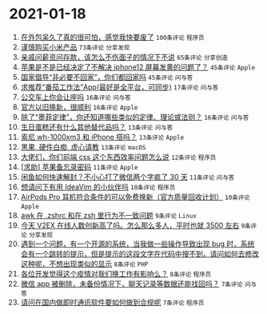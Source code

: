 # 2021-01-18

1. [在外包呆久了真的很可怕，感觉我快要废了](https://www.v2ex.com/t/745772) `100条评论` `程序员`
1. [谨慎购买小米产品](https://www.v2ex.com/t/745792) `73条评论` `分享发现`
1. [亲戚问薪资问存款，该怎么不伤面子的情况下不说](https://www.v2ex.com/t/745835) `65条评论` `分享创造`
1. [苹果是不是已经决定了不解决 iphone12 屏幕发黄的问题了？](https://www.v2ex.com/t/745763) `45条评论` `Apple`
1. [国家倡导“非必要不回家”，你们都回家吗](https://www.v2ex.com/t/745791) `45条评论` `问与答`
1. [求推荐“番茄工作法”App(最好是全平台，可同步)](https://www.v2ex.com/t/745774) `17条评论` `问与答`
1. [公交车上你会让座吗](https://www.v2ex.com/t/745882) `16条评论` `问与答`
1. [官方以旧换新，很顺利](https://www.v2ex.com/t/745776) `16条评论` `Apple`
1. [除了“墨菲定律”，你还知道哪些类似的定律、理论或法则？](https://www.v2ex.com/t/745775) `16条评论` `问与答`
1. [生日蛋糕还有什么其他替代品吗？](https://www.v2ex.com/t/745796) `13条评论` `问与答`
1. [索尼 wh-1000xm3 和 iPhone 搭吗？](https://www.v2ex.com/t/745788) `13条评论` `Apple`
1. [黑果, 硬件白痴, 虚心请教](https://www.v2ex.com/t/745782) `13条评论` `macOS`
1. [大佬们，你们前端 css 这个东西效率问题怎么说](https://www.v2ex.com/t/745865) `12条评论` `程序员`
1. [[求助] 苹果备忘录密码](https://www.v2ex.com/t/745862) `11条评论` `Apple`
1. [闲鱼如何快速解封？不小心打了微信两个字疯了 30 天](https://www.v2ex.com/t/745767) `11条评论` `问与答`
1. [想请问下有用 IdeaVim 的小伙伴吗](https://www.v2ex.com/t/745868) `10条评论` `程序员`
1. [AirPods Pro 耳机符合条件的可以免费换新（官方质量回收计划）](https://www.v2ex.com/t/745863) `10条评论` `Apple`
1. [awk 在 .zshrc 和在 zsh 里行为不一致问题](https://www.v2ex.com/t/745878) `9条评论` `Linux`
1. [今天 V2EX 在线人数创新高了吗。怎么那么多人，平时也就 3500 左右](https://www.v2ex.com/t/745803) `9条评论` `分享发现`
1. [遇到一个问题，有一个开源的系统，当我做一些操作导致出现 bug 时，系统会有一个跳转的提示，但是提示的这段文字在代码中搜不到，请问如何去修改这种呢，不想出现类似的显示](https://www.v2ex.com/t/745880) `8条评论` `PHP`
1. [各位开发觉得这个疫情对我们换工作有影响么？](https://www.v2ex.com/t/745838) `8条评论` `程序员`
1. [微信 app 被删除，未备份情况下，聊天记录等数据还能找回吗？](https://www.v2ex.com/t/745852) `7条评论` `问与答`
1. [请问在国内做即时通讯软件要如何做到合规呢](https://www.v2ex.com/t/745797) `7条评论` `程序员`
